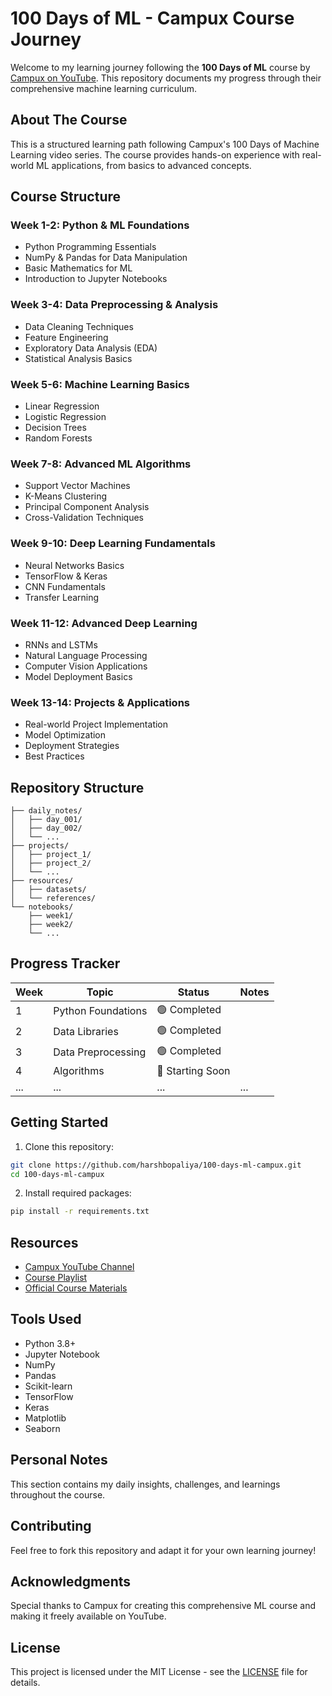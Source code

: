 # 100 Days of ML - Campux Course Journey

Welcome to my learning journey following the **100 Days of ML** course by [Campux on YouTube](https://www.youtube.com/@campux). This repository documents my progress through their comprehensive machine learning curriculum.

## About The Course

This is a structured learning path following Campux's 100 Days of Machine Learning video series. The course provides hands-on experience with real-world ML applications, from basics to advanced concepts.

## Course Structure

### Week 1-2: Python & ML Foundations
* Python Programming Essentials
* NumPy & Pandas for Data Manipulation
* Basic Mathematics for ML
* Introduction to Jupyter Notebooks

### Week 3-4: Data Preprocessing & Analysis
* Data Cleaning Techniques
* Feature Engineering
* Exploratory Data Analysis (EDA)
* Statistical Analysis Basics

### Week 5-6: Machine Learning Basics
* Linear Regression
* Logistic Regression
* Decision Trees
* Random Forests

### Week 7-8: Advanced ML Algorithms
* Support Vector Machines
* K-Means Clustering
* Principal Component Analysis
* Cross-Validation Techniques

### Week 9-10: Deep Learning Fundamentals
* Neural Networks Basics
* TensorFlow & Keras
* CNN Fundamentals
* Transfer Learning

### Week 11-12: Advanced Deep Learning
* RNNs and LSTMs
* Natural Language Processing
* Computer Vision Applications
* Model Deployment Basics

### Week 13-14: Projects & Applications
* Real-world Project Implementation
* Model Optimization
* Deployment Strategies
* Best Practices

## Repository Structure

```
├── daily_notes/
│   ├── day_001/
│   ├── day_002/
│   └── ...
├── projects/
│   ├── project_1/
│   ├── project_2/
│   └── ...
├── resources/
│   ├── datasets/
│   └── references/
└── notebooks/
    ├── week1/
    ├── week2/
    └── ...
```

## Progress Tracker

| Week | Topic               | Status          | Notes |
|------|----------------------|-----------------|-------|
| 1    | Python Foundations   | 🟢 Completed    |       |
| 2    | Data Libraries       | 🟢 Completed    |       |
| 3    | Data Preprocessing   | 🟢 Completed    |       |
| 4    | Algorithms           | 🔵 Starting Soon |       |
| ...  | ...                  | ...             | ...   |


## Getting Started

1. Clone this repository:
```bash
git clone https://github.com/harshbopaliya/100-days-ml-campux.git
cd 100-days-ml-campux
```

2. Install required packages:
```bash
pip install -r requirements.txt
```

## Resources
- [Campux YouTube Channel](https://www.youtube.com/@campux)
- [Course Playlist](https://youtube.com/playlist?list=...)
- [Official Course Materials](https://github.com/campux/100-days-ml)

## Tools Used
- Python 3.8+
- Jupyter Notebook
- NumPy
- Pandas
- Scikit-learn
- TensorFlow
- Keras
- Matplotlib
- Seaborn

## Personal Notes
This section contains my daily insights, challenges, and learnings throughout the course.

## Contributing
Feel free to fork this repository and adapt it for your own learning journey!

## Acknowledgments
Special thanks to Campux for creating this comprehensive ML course and making it freely available on YouTube.

## License
This project is licensed under the MIT License - see the [LICENSE](LICENSE) file for details.
